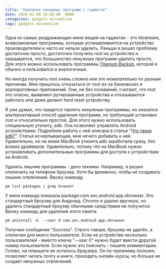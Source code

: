 ```yaml
---
title: "Удаление ненужных программ с гаджетов"
date: 2020-01-08 20:40:00 -0000
categories: gadgets minimalism
tags: gadgets minimalism
---
```


Одна из самых раздражающих меня вещей на гаджетах - это bloatware, всевозможные программы, которые устанавливаются на устройство производителем и часто их нельзя удалить. Раньше я решал проблему достаточно просто, достаточно получить root на устройство и оказывается, что большинство ненужных программ удалить просто. Для этого можно использовать программы [Titanium Backup](https://play.google.com/store/apps/details?id=com.keramidas.TitaniumBackup&hl=en), которой я обычно и пользовался и аналогичные.

Но иногда получить root очень сложно или это нежелательно по разным причинам. Мне пришлось отказаться от root из-за банковских и корпоративных приложений. Они, не без оснований, считают, что root это опасно, выявляют рутированные устройства и отказываются работать или даже делают hard reset устройству.

Я уже думал, что придется терпеть ненужные программы, но оказался альтернативный способ удаления программ, не требующий установки root и относительно простой. Для этого нужно использовать специальную утилиту, adb. Она позволяет управлять Android устройствами. Подробнее работа с ней описана в статье “[Что такое adb?](https://4pda.ru/forum/index.php?showtopic=383300)”. Статья исчерпывающая, мне нечего добавить к ней. Удивительно, но на моем MacBook утилита adb заработала сразу, без всяких драйверов. Удивительно, потому что на MacBook нужно устанавливать дополнительные программы для доступа к устройствам на Android. 

Удалить лишние программы - дело техники. Например, я решил отключить на телефоне броузер. Хотя бы временно, чтобы не создавать лишних отвлечений. Ввожу команду.

    pm list packages | grep browser

У меня команда показала package:com.sec.android.app.sbrowser. Это стандартный броузер для Андроид. Chrome я удалил вручную, но удалить стандартный броузер обычными средствами не получится. Ввожу команду для удаления этого пакета.

    pm uninstall -k  --user 0 com.sec.android.app.sbrowser

Получаю сообщение "Success". Строго говоря, броузер не удалён, а отключен для моего пользователя. Если на устройстве несколько пользователей - вместо ключа "--user 0" нужно будет ввести дрругой номер пользователя. Если нужно это пояснить - пишите комментарии. Готово, на планшете не осталось браузера. Он по-прежнему полезен, позволяет читать почту и книги, проходить онлайн-курсы, но больше не создает ненужных отвлечений.